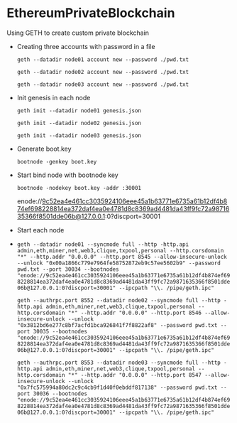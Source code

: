 # EthereumPrivateBlockchain

Using GETH to create custom private blockchain

* Creating three accounts with password in a file

    `geth --datadir node01 account new --password ./pwd.txt`

    `geth --datadir node02 account new --password ./pwd.txt`

    `geth --datadir node03 account new --password ./pwd.txt`

* Init genesis in each node

    `geth init --datadir node01 genesis.json`

    `geth init --datadir node02 genesis.json`

    `geth init --datadir node03 genesis.json`

* Generate boot.key

    `bootnode -genkey boot.key`

* Start bind node with bootnode key

    `bootnode -nodekey boot.key -addr :30001`
    
    enode://9c52ea4e461cc3035924106eee45a1b63771e6735a61b12df4b874ef698228814ea372daf4ea0e4781d8c8369ad4481da43ff9fc72a9871635366f8501dde06b@127.0.0.1:0?discport=30001

* Start each node
* 
    `geth --datadir node01 --syncmode full --http -http.api  admin,eth,miner,net,web3,clique,txpool,personal --http.corsdomain "*" --http.addr "0.0.0.0" --http.port 8545 --allow-insecure-unlock --unlock "0x00a1866c779e7964fe58752872eb9c57ee5602b9" --password pwd.txt --port 30034 --bootnodes "enode://9c52ea4e461cc3035924106eee45a1b63771e6735a61b12df4b874ef698228814ea372daf4ea0e4781d8c8369ad4481da43ff9fc72a9871635366f8501dde06b@127.0.0.1:0?discport=30001" --ipcpath "\\. /pipe/geth.ipc"`

    `geth --authrpc.port 8552 --datadir node02 --syncmode full --http -http.api admin,eth,miner,net,web3,clique,txpool,personal --http.corsdomain "*" --http.addr "0.0.0.0" --http.port 8546 --allow-insecure-unlock --unlock "0x3812bd6e277c8bf7acfd1bca926841f7f8822af8" --password pwd.txt --port 30035 --bootnodes "enode://9c52ea4e461cc3035924106eee45a1b63771e6735a61b12df4b874ef698228814ea372daf4ea0e4781d8c8369ad4481da43ff9fc72a9871635366f8501dde06b@127.0.0.1:0?discport=30001" --ipcpath "\\. /pipe/geth.ipc"`

    `geth --authrpc.port 8553 --datadir node03 --syncmode full --http -http.api admin,eth,miner,net,web3,clique,txpool,personal --http.corsdomain "*" --http.addr "0.0.0.0" --http.port 8547 --allow-insecure-unlock --unlock "0x7fc575994a80dc2c9c4cb9f1d40f0ebddf817138" --password pwd.txt --port 30036 --bootnodes "enode://9c52ea4e461cc3035924106eee45a1b63771e6735a61b12df4b874ef698228814ea372daf4ea0e4781d8c8369ad4481da43ff9fc72a9871635366f8501dde06b@127.0.0.1:0?discport=30001" --ipcpath "\\. /pipe/geth.ipc"`

